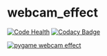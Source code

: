 # webcam_effect
[![Code Health](https://landscape.io/github/maduck/video_effect/master/landscape.svg?style=flat)](https://landscape.io/github/maduck/video_effect/master) [![Codacy Badge](https://api.codacy.com/project/badge/Grade/4d81442106114ea78847a3ba8fd449fc)](https://www.codacy.com/app/maduck/video_effect)


[![pygame webcam effect](https://img.youtube.com/vi/3usTCjs6EOI/0.jpg)](http://www.youtube.com/watch?v=3usTCjs6EOI "pygame webcam effect. youtube video")


